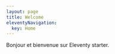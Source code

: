 ```yaml
---
layout: page
title: Welcome
eleventyNavigation:
  key: Home
---
```


Bonjour et bienvenue sur Eleventy starter.
